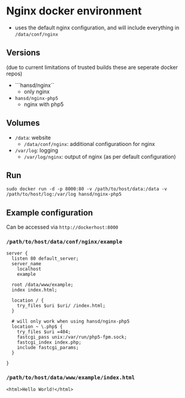 Nginx docker environment
========================

- uses the default nginx configuration, and will include everything in ```/data/conf/nginx```

Versions
--------
(due to current limitations of trusted builds these are seperate docker repos)

- ```hansd/nginx``
  - only nginx
- ```hansd/nginx-php5```
  - nginx with php5


Volumes
-------

- ```/data```: website
  - ```/data/conf/nginx```: additional configuratioon for nginx
- ```/var/log```: logging
  - ```/var/log/nginx```: output of nginx (as per default configuration) 


Run
---
```
sudo docker run -d -p 8000:80 -v /path/to/host/data:/data -v /path/to/host/log:/var/log hansd/nginx-php5
```

Example configuration 
---------------------

Can be accessed via ```http://dockerhost:8000```

### ```/path/to/host/data/conf/nginx/example```

```
server {
  listen 80 default_server;
  server_name
    localhost
    example

  root /data/www/example;
  index index.html;

  location / {
    try_files $uri $uri/ /index.html;
  }

  # will only work when using hansd/nginx-php5
  location ~ \.php$ {
    try_files $uri =404;
    fastcgi_pass unix:/var/run/php5-fpm.sock;
    fastcgi_index index.php;
    include fastcgi_params;
  }

}
```

### ```/path/to/host/data/www/example/index.html```

```
<html>Hello World!</html>
```
